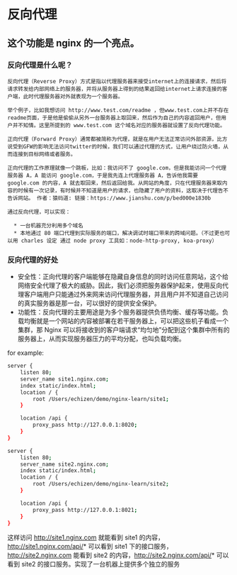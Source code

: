# 反向代理

## 这个功能是 nginx 的一个亮点。

### 反向代理是什么呢？

    反向代理（Reverse Proxy）方式是指以代理服务器来接受internet上的连接请求，然后将请求转发给内部网络上的服务器，并将从服务器上得到的结果返回给internet上请求连接的客户端，此时代理服务器对外就表现为一个服务器。

    举个例子，比如我想访问 http://www.test.com/readme ，但www.test.com上并不存在readme页面，于是他是偷偷从另外一台服务器上取回来，然后作为自己的内容返回用户，但用户并不知情。这里所提到的 www.test.com 这个域名对应的服务器就设置了反向代理功能。

    正向代理（Forward Proxy）通常都被简称为代理，就是在用户无法正常访问外部资源，比方说受到GFW的影响无法访问twitter的时候，我们可以通过代理的方式，让用户绕过防火墙，从而连接到目标网络或者服务。

    正向代理的工作原理就像一个跳板，比如：我访问不了 google.com，但是我能访问一个代理服务器 A，A 能访问 google.com，于是我先连上代理服务器 A，告诉他我需要 google.com 的内容，A 就去取回来，然后返回给我。从网站的角度，只在代理服务器来取内容的时候有一次记录，有时候并不知道是用户的请求，也隐藏了用户的资料，这取决于代理告不告诉网站。 作者：猿码道: 链接：https://www.jianshu.com/p/bed000e1830b

    通过反向代理，可以实现：

      * 一台机器充分利用多个域名
      * 本地通过 80 端口代理到实际服务的端口，解决调试时端口带来的跨域问题。（不过更也可以用 charles 设定 通过 node proxy 工具如：node-http-proxy, koa-proxy）

### 反向代理的好处

- 安全性：正向代理的客户端能够在隐藏自身信息的同时访问任意网站，这个给网络安全代理了极大的威胁。因此，我们必须把服务器保护起来，使用反向代理客户端用户只能通过外来网来访问代理服务器，并且用户并不知道自己访问的真实服务器是那一台，可以很好的提供安全保护。
- 功能性：反向代理的主要用途是为多个服务器提供负债均衡、缓存等功能。负载均衡就是一个网站的内容被部署在若干服务器上，可以把这些机子看成一个集群，那 Nginx 可以将接收到的客户端请求“均匀地”分配到这个集群中所有的服务器上，从而实现服务器压力的平均分配，也叫负载均衡。

for example:

```bash
server {
    listen 80;
    server_name site1.nginx.com;
    index static/index.html;
    location / {
        root /Users/echizen/demo/nginx-learn/site1;
    }

    location /api {
        proxy_pass http://127.0.0.1:8020;
    }
}

server {
    listen 80;
    server_name site2.nginx.com;
    index static/index.html;
    location / {
        root /Users/echizen/demo/nginx-learn/site2;
    }

    location /api {
        proxy_pass http://127.0.0.1:8021;
    }
}
```

这样访问 http://site1.nginx.com 就能看到 site1 的内容，http://site1.nginx.com/api/* 可以看到 site1 下的接口服务，http://site2.nginx.com 能看到 site2 的内容，http://site2.nginx.com/api/* 可以看到 site2 的接口服务。实现了一台机器上提供多个独立的服务
